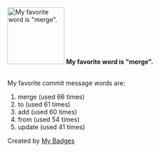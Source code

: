 <img src="https://github.com/my-badges/my-badges/blob/master/src/all-badges/favorite-word/favorite-word.png?raw=true" alt="My favorite word is &quot;merge&quot;." title="My favorite word is &quot;merge&quot;." width="128">
<strong>My favorite word is &quot;merge&quot;.</strong>
<br><br>

My favorite commit message words are:

1. merge (used 66 times)
2. to (used 61 times)
3. add (used 60 times)
4. from (used 54 times)
5. update (used 41 times)


Created by <a href="https://github.com/my-badges/my-badges">My Badges</a>